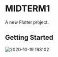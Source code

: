 # MIDTERM1

A new Flutter project.

## Getting Started
![2020-10-19 163102](https://user-images.githubusercontent.com/44582949/96441222-00b9c380-122b-11eb-859b-05d8b93a8965.png)

